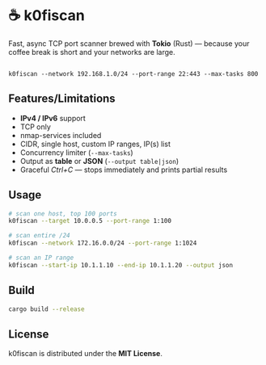# ☕ k0fiscan

Fast, async TCP port scanner brewed with **Tokio** (Rust) — because your coffee break is short and your networks are large.

```

k0fiscan --network 192.168.1.0/24 --port-range 22:443 --max-tasks 800

````

## Features/Limitations
- **IPv4 / IPv6** support
- TCP only
- nmap-services included
- CIDR, single host, custom IP ranges, IP(s) list
- Concurrency limiter (`--max-tasks`)
- Output as **table** or **JSON** (`--output table|json`)
- Graceful _Ctrl+C_ — stops immediately and prints partial results

## Usage
```bash
# scan one host, top 100 ports
k0fiscan --target 10.0.0.5 --port-range 1:100

# scan entire /24
k0fiscan --network 172.16.0.0/24 --port-range 1:1024

# scan an IP range
k0fiscan --start-ip 10.1.1.10 --end-ip 10.1.1.20 --output json
````

## Build

```bash
cargo build --release
```

## License
k0fiscan is distributed under the **MIT License**.
